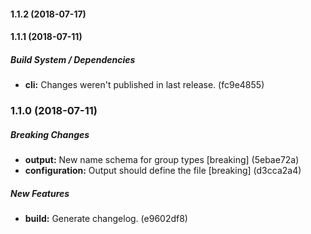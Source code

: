 #### 1.1.2 (2018-07-17)

#### 1.1.1 (2018-07-11)

##### Build System / Dependencies

* **cli:**  Changes weren't published in last release. (fc9e4855)

### 1.1.0 (2018-07-11)

##### Breaking Changes

* **output:**  New name schema for group types [breaking] (5ebae72a)
* **configuration:**  Output should define the file [breaking] (d3cca2a4)

##### New Features

* **build:**  Generate changelog. (e9602df8)

